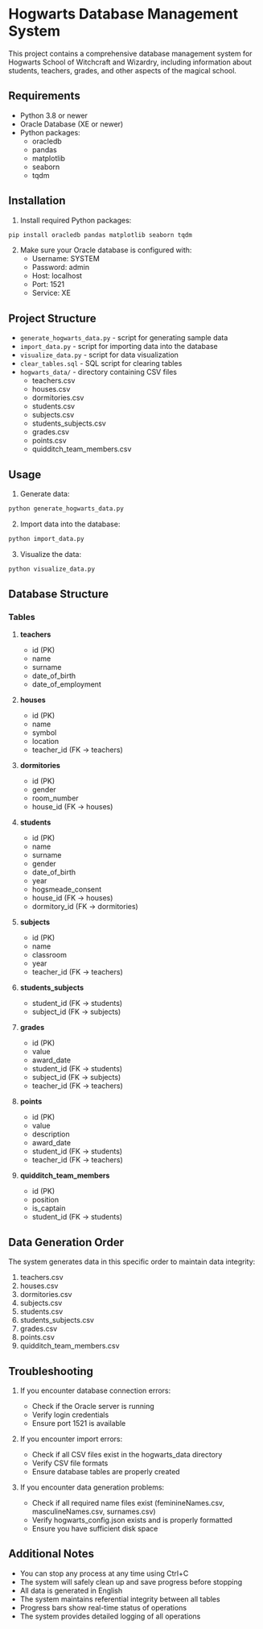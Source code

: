 # Hogwarts Database Management System

This project contains a comprehensive database management system for Hogwarts School of Witchcraft and Wizardry, including information about students, teachers, grades, and other aspects of the magical school.

## Requirements

- Python 3.8 or newer
- Oracle Database (XE or newer)
- Python packages:
  - oracledb
  - pandas
  - matplotlib
  - seaborn
  - tqdm

## Installation

1. Install required Python packages:
```bash
pip install oracledb pandas matplotlib seaborn tqdm
```

2. Make sure your Oracle database is configured with:
   - Username: SYSTEM
   - Password: admin
   - Host: localhost
   - Port: 1521
   - Service: XE

## Project Structure

- `generate_hogwarts_data.py` - script for generating sample data
- `import_data.py` - script for importing data into the database
- `visualize_data.py` - script for data visualization
- `clear_tables.sql` - SQL script for clearing tables
- `hogwarts_data/` - directory containing CSV files
  - teachers.csv
  - houses.csv
  - dormitories.csv
  - students.csv
  - subjects.csv
  - students_subjects.csv
  - grades.csv
  - points.csv
  - quidditch_team_members.csv

## Usage

1. Generate data:
```bash
python generate_hogwarts_data.py
```

2. Import data into the database:
```bash
python import_data.py
```

3. Visualize the data:
```bash
python visualize_data.py
```

## Database Structure

### Tables

1. **teachers**
   - id (PK)
   - name
   - surname
   - date_of_birth
   - date_of_employment

2. **houses**
   - id (PK)
   - name
   - symbol
   - location
   - teacher_id (FK -> teachers)

3. **dormitories**
   - id (PK)
   - gender
   - room_number
   - house_id (FK -> houses)

4. **students**
   - id (PK)
   - name
   - surname
   - gender
   - date_of_birth
   - year
   - hogsmeade_consent
   - house_id (FK -> houses)
   - dormitory_id (FK -> dormitories)

5. **subjects**
   - id (PK)
   - name
   - classroom
   - year
   - teacher_id (FK -> teachers)

6. **students_subjects**
   - student_id (FK -> students)
   - subject_id (FK -> subjects)

7. **grades**
   - id (PK)
   - value
   - award_date
   - student_id (FK -> students)
   - subject_id (FK -> subjects)
   - teacher_id (FK -> teachers)

8. **points**
   - id (PK)
   - value
   - description
   - award_date
   - student_id (FK -> students)
   - teacher_id (FK -> teachers)

9. **quidditch_team_members**
   - id (PK)
   - position
   - is_captain
   - student_id (FK -> students)

## Data Generation Order
The system generates data in this specific order to maintain data integrity:
1. teachers.csv
2. houses.csv
3. dormitories.csv
4. subjects.csv
5. students.csv
6. students_subjects.csv
7. grades.csv
8. points.csv
9. quidditch_team_members.csv

## Troubleshooting

1. If you encounter database connection errors:
   - Check if the Oracle server is running
   - Verify login credentials
   - Ensure port 1521 is available

2. If you encounter import errors:
   - Check if all CSV files exist in the hogwarts_data directory
   - Verify CSV file formats
   - Ensure database tables are properly created

3. If you encounter data generation problems:
   - Check if all required name files exist (feminineNames.csv, masculineNames.csv, surnames.csv)
   - Verify hogwarts_config.json exists and is properly formatted
   - Ensure you have sufficient disk space

## Additional Notes
- You can stop any process at any time using Ctrl+C
- The system will safely clean up and save progress before stopping
- All data is generated in English
- The system maintains referential integrity between all tables
- Progress bars show real-time status of operations
- The system provides detailed logging of all operations 